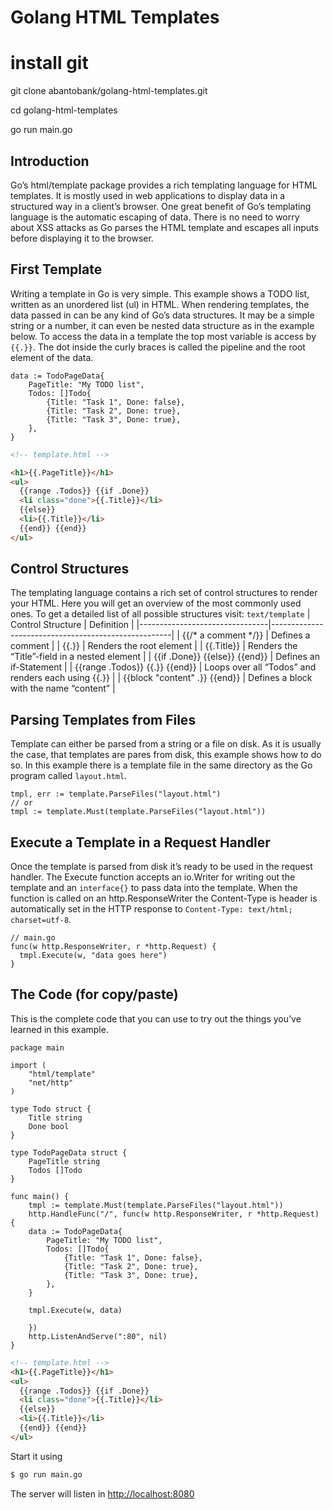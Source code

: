 # Golang HTML Templates
# install git
 git clone abantobank/golang-html-templates.git
 
 cd golang-html-templates
 
 go run main.go
## Introduction

Go’s html/template package provides a rich templating language for HTML templates. It is mostly used in web applications to display data in a structured way in a client’s browser. One great benefit of Go’s templating language is the automatic escaping of data. There is no need to worry about XSS attacks as Go parses the HTML template and escapes all inputs before displaying it to the browser.




## First Template

Writing a template in Go is very simple. This example shows a TODO list, written as an unordered list (ul) in HTML. When rendering templates, the data passed in can be any kind of Go’s data structures. It may be a simple string or a number, it can even be nested data structure as in the example below. To access the data in a template the top most variable is access by `{{.}}`. The dot inside the curly braces is called the pipeline and the root element of the data.

```golang
data := TodoPageData{
    PageTitle: "My TODO list",
    Todos: []Todo{
        {Title: "Task 1", Done: false},
        {Title: "Task 2", Done: true},
        {Title: "Task 3", Done: true},
    },
}
```

```html
<!-- template.html -->

<h1>{{.PageTitle}}</h1>
<ul>
  {{range .Todos}} {{if .Done}}
  <li class="done">{{.Title}}</li>
  {{else}}
  <li>{{.Title}}</li>
  {{end}} {{end}}
</ul>
```

## Control Structures

The templating language contains a rich set of control structures to render your HTML. Here you will get an overview of the most commonly used ones. To get a detailed list of all possible structures visit: `text/template`
| Control Structure | Definition |
|--------------------------------|-----------------------------------------------------|
| {{/* a comment */}} | Defines a comment |
| {{.}} | Renders the root element |
| {{.Title}} | Renders the “Title”-field in a nested element |
| {{if .Done}} {{else}} {{end}} | Defines an if-Statement |
| {{range .Todos}} {{.}} {{end}} | Loops over all “Todos” and renders each using {{.}} |
| {{block "content" .}} {{end}} | Defines a block with the name “content” |

## Parsing Templates from Files

Template can either be parsed from a string or a file on disk. As it is usually the case, that templates are pares from disk, this example shows how to do so. In this example there is a template file in the same directory as the Go program called `layout.html`.

```golang
tmpl, err := template.ParseFiles("layout.html")
// or
tmpl := template.Must(template.ParseFiles("layout.html"))
```

## Execute a Template in a Request Handler

Once the template is parsed from disk it’s ready to be used in the request handler. The Execute function accepts an io.Writer for writing out the template and an `interface{}` to pass data into the template. When the function is called on an http.ResponseWriter the Content-Type is header is automatically set in the HTTP response to `Content-Type: text/html; charset=utf-8`.

```golang
// main.go
func(w http.ResponseWriter, r *http.Request) {
  tmpl.Execute(w, "data goes here")
}
```

## The Code (for copy/paste)

This is the complete code that you can use to try out the things you’ve learned in this example.

```golang
package main

import (
    "html/template"
    "net/http"
)

type Todo struct {
    Title string
    Done bool
}

type TodoPageData struct {
    PageTitle string
    Todos []Todo
}

func main() {
    tmpl := template.Must(template.ParseFiles("layout.html"))
    http.HandleFunc("/", func(w http.ResponseWriter, r *http.Request) {
    data := TodoPageData{
        PageTitle: "My TODO list",
        Todos: []Todo{
            {Title: "Task 1", Done: false},
            {Title: "Task 2", Done: true},
            {Title: "Task 3", Done: true},
        },
    }

    tmpl.Execute(w, data)

    })
    http.ListenAndServe(":80", nil)
}
```

```html
<!-- template.html -->
<h1>{{.PageTitle}}</h1>
<ul>
  {{range .Todos}} {{if .Done}}
  <li class="done">{{.Title}}</li>
  {{else}}
  <li>{{.Title}}</li>
  {{end}} {{end}}
</ul>
```

Start it using

```bash
$ go run main.go
```

The server will listen in [http://localhost:8080](http://localhost:8080)
